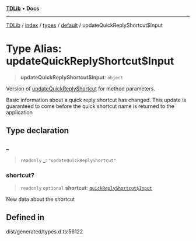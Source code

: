 [**TDLib**](../../../../../../README.md) • **Docs**

***

[TDLib](../../../../../../modules.md) / [index](../../../../../README.md) / [types](../../../README.md) / [default](../README.md) / updateQuickReplyShortcut$Input

# Type Alias: updateQuickReplyShortcut$Input

> **updateQuickReplyShortcut$Input**: `object`

Version of [updateQuickReplyShortcut](updateQuickReplyShortcut.md) for method parameters.

Basic information about a quick reply shortcut has changed. This update is guaranteed to come before the quick shortcut name is returned to the application

## Type declaration

### \_

> `readonly` **\_**: `"updateQuickReplyShortcut"`

### shortcut?

> `readonly` `optional` **shortcut**: [`quickReplyShortcut$Input`](quickReplyShortcut$Input.md)

New data about the shortcut

## Defined in

dist/generated/types.d.ts:56122
